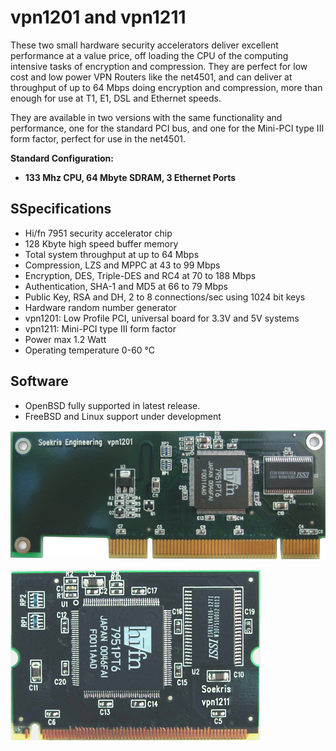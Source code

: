 # vpn1201 and vpn1211

These two small hardware security accelerators deliver excellent performance at a value price, off loading the CPU of the computing intensive tasks of encryption and compression. They are perfect for low cost and low power VPN Routers like the net4501, and can deliver at throughput of up to 64 Mbps doing encryption and compression, more than enough for use at T1, E1, DSL and Ethernet speeds.

They are available in two versions with the same functionality and performance, one for the standard PCI bus, and one for the Mini-PCI type III form factor, perfect for use in the net4501.

**Standard Configuration:**
* **133 Mhz CPU, 64 Mbyte SDRAM, 3 Ethernet Ports**

## SSpecifications
* Hi/fn 7951 security accelerator chip
* 128 Kbyte high speed buffer memory
* Total system throughput at up to 64 Mbps
* Compression, LZS and MPPC at 43 to 99 Mbps
* Encryption, DES, Triple-DES and RC4 at 70 to 188 Mbps
* Authentication, SHA-1 and MD5 at 66 to 79 Mbps
* Public Key, RSA and DH, 2 to 8 connections/sec using 1024 bit keys
* Hardware random number generator
* vpn1201: Low Profile PCI, universal board for 3.3V and 5V systems
* vpn1211: Mini-PCI type III form factor
* Power max 1.2 Watt
* Operating temperature 0-60 °C

## Software
* OpenBSD fully supported in latest release.
* FreeBSD and Linux support under development

![vpn1201](../media/wysiwyg/vpn1201_top.jpg)

![vpn1211](../media/wysiwyg/vpn1211_top.jpg)
